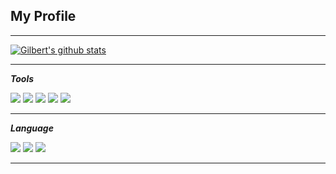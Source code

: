 ## My Profile

---

[![Gilbert's github stats](https://github-readme-stats.vercel.app/api?username=Gilbert9172)](https://github.com/gilbert9172/github-readme-stats)

---

***Tools***

<img src="https://img.shields.io/badge/Spring Boot-6DB33F?style=for-the-badge&logo=appveyor&logo=Java&logoColor=white"/>   <img src="https://img.shields.io/badge/Spring Security-008080?style=for-the-badge&logo=appveyor&logo=Java&logoColor=white"/>   <img src="https://img.shields.io/badge/JPA-B8860B?style=for-the-badge&logo=appveyor&logo=Java&logoColor=white"/> <img src="https://img.shields.io/badge/MyBatis-8B0000?style=for-the-badge&logo=appveyor&logo=Java&logoColor=white"/> <img src="https://img.shields.io/badge/Django-092E20?style=for-the-badge&logo=appveyor&logo=Java&logoColor=white"/>   

---

***Language***

<img src="https://img.shields.io/badge/JAVA-007396?style=for-the-badge&logo=java&logoColor=white"> <img src="https://img.shields.io/badge/JavaScript-F7DF1E?style=for-the-badge&logo=java&logoColor=white"> <img src="https://img.shields.io/badge/Python-3776AB?style=for-the-badge&logo=java&logoColor=white">

---



<!--
**Gilbert9172/Gilbert9172** is a ✨ _special_ ✨ repository because its `README.md` (this file) appears on your GitHub profile.

Here are some ideas to get you started:

- 🔭 I’m currently working on ...
- 🌱 I’m currently learning ...
- 👯 I’m looking to collaborate on ...
- 🤔 I’m looking for help with ...
- 💬 Ask me about ...
- 📫 How to reach me: ...
- 😄 Pronouns: ...
- ⚡ Fun fact: ...
-->

<!-- ![header](https://capsule-render.vercel.app/api?type=cylinder&color=auto&height=300&section=header&text=Gil_95&fontSize=90) -->
